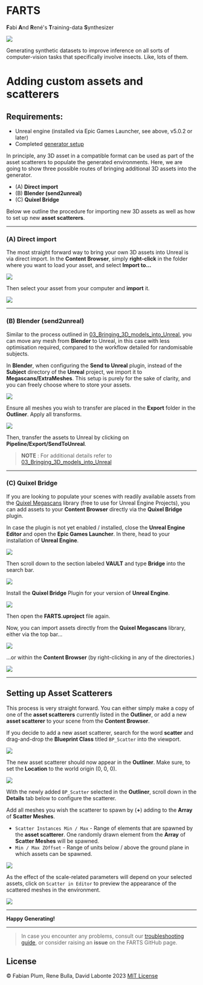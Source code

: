 # FARTS
**F**abi **A**nd **R**ené's **T**raining-data **S**ynthesizer

![](../images/06_launch.png)

Generating synthetic datasets to improve inference on all sorts of computer-vision tasks that specifically involve insects. Like, lots of them.

# Adding custom assets and scatterers

## Requirements:
* Unreal engine (installed via Epic Games Launcher, see above, v5.0.2 or later)
* Completed [generator setup](04_Generating_your_first_dataset.md)

In principle, any 3D asset in a compatible format can be used as part of the asset scatterers to populate the
generated environments. Here, we are going to show three possible routes of bringing additional 3D assets into
the generator.

* (A) **Direct import**
* (B) **Blender (send2unreal)**
* (C) **Quixel Bridge**

Below we outline the procedure for importing new 3D assets as well as how to set up new **asset scatterers**.

___

### (A) Direct import

The most straight forward way to bring your own 3D assets into Unreal is via direct import. In the **Content Browser**, 
simply **right-click** in the folder where you want to load your asset, and select **Import to...**

![](../images/asset_scatterers_01.PNG)

Then select your asset from your computer and **import** it.

![](../images/asset_scatterers_02.PNG)

___

### (B) Blender (send2unreal)

Similar to the process outlined in [03_Bringing_3D_models_into_Unreal](03_Bringing_3D_models_into_Unreal_guide.md), you
can move any mesh from **Blender** to Unreal, in this case with less optimisation required, compared to the workflow
detailed for randomisable subjects.

In **Blender**, when configuring the **Send to Unreal** plugin, instead of the **Subject** directory of the **Unreal** 
project, we import it to **Megascans/ExtraMeshes**. 
This setup is purely for the sake of clarity, and you can freely choose where to store your assets.

![](../images/asset_scatterers_03.PNG)

Ensure all meshes you wish to transfer are placed in the **Export** folder in the **Outliner**.
Apply all transforms.

![](../images/asset_scatterers_04.PNG)

Then, transfer the assets to Unreal by clicking on **Pipeline/Export/SendToUnreal**.

> **NOTE** : For additional details refer to 
> [03_Bringing_3D_models_into_Unreal](03_Bringing_3D_models_into_Unreal_guide.md)

___

### (C) Quixel Bridge

If you are looking to populate your scenes with readily available assets from the 
[Quixel Megascans](https://quixel.com/megascans/home) library (free to use for
Unreal Engine Projects), you can add assets to your **Content Browser** directly via the **Quixel Bridge** plugin.

In case the plugin is not yet enabled / installed, close the **Unreal Engine Editor** and open the **Epic Games 
Launcher**. In there, head to your installation of **Unreal Engine**.

![](../images/asset_scatterers_quixel_bridge_01.PNG)

Then scroll down to the section labeled **VAULT** and type **Bridge** into the search bar.

![](../images/asset_scatterers_quixel_bridge_02.PNG)

Install the **Quixel Bridge** Plugin for your version of **Unreal Engine**.

![](../images/asset_scatterers_quixel_bridge_03.PNG)

Then open the **FARTS.uproject** file again.

Now, you can import assets directly from the **Quixel Megascans** library, either via the top bar...

![](../images/asset_scatterers_quixel_bridge_04.PNG)

...or within the **Content Browser** (by right-clicking in any of the directories.)

![](../images/asset_scatterers_quixel_bridge_04_b.PNG)

___

## Setting up Asset Scatterers

This process is very straight forward. You can either simply make a copy of one of the **asset scatterers** currently
listed in the **Outliner**, or add a new **asset scatterer** to your scene from the **Content Browser**.

If you decide to add a new asset scatterer, search for the word **scatter** and drag-and-drop the **Blueprint Class**
titled ```BP_Scatter``` into the viewport.

![](../images/asset_scatterers_05.PNG)

The new asset scatterer should now appear in the **Outliner**.
Make sure, to set the **Location** to the world origin (0, 0, 0).

![](../images/asset_scatterers_06.PNG)

With the newly added ```BP_Scatter``` selected in the **Outliner**, scroll down in the **Details** tab below to
configure the scatterer. 

Add all meshes you wish the scatterer to spawn by (**+**) adding to the **Array** of **Scatter Meshes**.

* ```Scatter Instances Min / Max``` - Range of elements that are spawned by the **asset scatterer**. One randomly drawn 
element from the **Array** of **Scatter Meshes** will be spawned.
* ```Min / Max ZOffset``` - Range of units below / above the ground plane in which assets can be spawned.

![](../images/asset_scatterers_07.PNG)

As the effect of the scale-related parameters will depend on your selected assets, click on ```Scatter in Editor``` to
preview the appearance of the scattered meshes in the environment.

![](../images/asset_scatterers_08.PNG)

___

**Happy Generating!**

___

> In case you encounter any problems, consult our [troubleshooting guide](troubleshooting.md), or consider raising an
> **issue** on the FARTS GitHub page.
 
## License
© Fabian Plum, Rene Bulla, David Labonte 2023
[MIT License](https://choosealicense.com/licenses/mit/)


